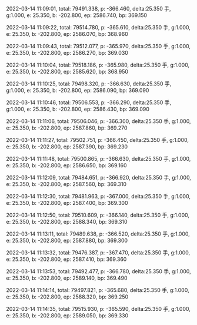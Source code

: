 2022-03-14 11:09:01, total: 79491.338, p: -366.460, delta:25.350 手, g:1.000, e: 25.350, b: -202.800, ep: 2586.740, bp: 369.150

2022-03-14 11:09:22, total: 79514.780, p: -365.610, delta:25.350 手, g:1.000, e: 25.350, b: -202.800, ep: 2586.070, bp: 368.960

2022-03-14 11:09:43, total: 79512.077, p: -365.970, delta:25.350 手, g:1.000, e: 25.350, b: -202.800, ep: 2586.270, bp: 369.030

2022-03-14 11:10:04, total: 79518.186, p: -365.980, delta:25.350 手, g:1.000, e: 25.350, b: -202.800, ep: 2585.620, bp: 368.950

2022-03-14 11:10:25, total: 79498.320, p: -366.630, delta:25.350 手, g:1.000, e: 25.350, b: -202.800, ep: 2586.090, bp: 369.090

2022-03-14 11:10:46, total: 79506.553, p: -366.290, delta:25.350 手, g:1.000, e: 25.350, b: -202.800, ep: 2586.430, bp: 369.090

2022-03-14 11:11:06, total: 79506.046, p: -366.300, delta:25.350 手, g:1.000, e: 25.350, b: -202.800, ep: 2587.860, bp: 369.270

2022-03-14 11:11:27, total: 79502.751, p: -366.450, delta:25.350 手, g:1.000, e: 25.350, b: -202.800, ep: 2587.390, bp: 369.230

2022-03-14 11:11:48, total: 79500.865, p: -366.630, delta:25.350 手, g:1.000, e: 25.350, b: -202.800, ep: 2586.650, bp: 369.160

2022-03-14 11:12:09, total: 79484.651, p: -366.920, delta:25.350 手, g:1.000, e: 25.350, b: -202.800, ep: 2587.560, bp: 369.310

2022-03-14 11:12:30, total: 79481.963, p: -367.000, delta:25.350 手, g:1.000, e: 25.350, b: -202.800, ep: 2587.400, bp: 369.300

2022-03-14 11:12:50, total: 79510.609, p: -366.140, delta:25.350 手, g:1.000, e: 25.350, b: -202.800, ep: 2588.340, bp: 369.310

2022-03-14 11:13:11, total: 79489.638, p: -366.520, delta:25.350 手, g:1.000, e: 25.350, b: -202.800, ep: 2587.880, bp: 369.300

2022-03-14 11:13:32, total: 79476.387, p: -367.470, delta:25.350 手, g:1.000, e: 25.350, b: -202.800, ep: 2587.410, bp: 369.360

2022-03-14 11:13:53, total: 79492.477, p: -366.780, delta:25.350 手, g:1.000, e: 25.350, b: -202.800, ep: 2589.140, bp: 369.490

2022-03-14 11:14:14, total: 79497.821, p: -365.680, delta:25.350 手, g:1.000, e: 25.350, b: -202.800, ep: 2588.320, bp: 369.250

2022-03-14 11:14:35, total: 79515.930, p: -365.590, delta:25.350 手, g:1.000, e: 25.350, b: -202.800, ep: 2589.050, bp: 369.330